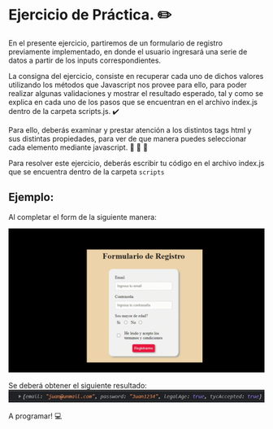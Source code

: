 # Ejercicio de Práctica. ✏️

En el presente ejercicio, partiremos de un formulario de registro previamente implementado, en donde el usuario ingresará una serie de datos a partir de los inputs correspondientes.

La consigna del ejercicio, consiste en recuperar cada uno de dichos valores utilizando los métodos que Javascript nos provee para ello, para poder realizar algunas validaciones y mostrar el resultado esperado, tal y como se explica en cada uno de los pasos que se encuentran en el archivo index.js dentro de la carpeta scripts.js. ✔️

Para ello, deberás examinar y prestar atención a los distintos tags html y sus distintas propiedades, para ver de que manera puedes seleccionar cada elemento mediante javascript. 👀 👀 👀

Para resolver este ejercicio, deberás escribir tu código en el archivo index.js que se encuentra dentro de la carpeta ```scripts```

## Ejemplo:

Al completar el form de la siguiente manera:

<img src="./assets/form.gif">

Se deberá obtener el siguiente resultado:
<img src="./assets/response.png">



A programar! 💻
